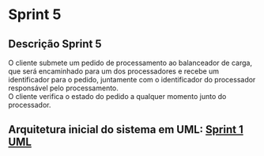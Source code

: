 # Sprint 5 <!--(Concluído :white_check_mark:)-->

## Descrição Sprint 5

O cliente submete um pedido de processamento ao balanceador de carga, que será encaminhado para um dos processadores e
recebe um identificador para o pedido, juntamente com o identificador do processador responsável pelo processamento.
<br>O cliente verifica o estado do pedido a qualquer momento junto do processador.

<!--## Como testar:-->

## Arquitetura inicial do sistema em UML: [Sprint 1 UML](https://miro.com/app/board/uXjVPJdU0WE=/?share_link_id=410852075154)
